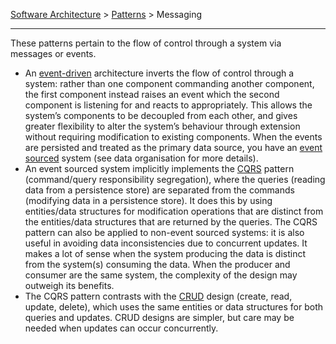 [Software Architecture](../..) > [Patterns](..) > Messaging

---

These patterns pertain to the flow of control through a system via messages or events.
- An [event-driven](event-driven) architecture inverts the flow of control through a system: rather than one component commanding another component, the first component instead raises an event which the second component is listening for and reacts to appropriately. This allows the system’s components to be decoupled from each other, and gives greater flexibility to alter the system’s behaviour through extension without requiring modification to existing components. When the events are persisted and treated as the primary data source, you have an [event sourced](event-sourcing) system (see data organisation for more details).
- An event sourced system implicitly implements the [CQRS](cqrs) pattern (command/query responsibility segregation), where the queries (reading data from a persistence store) are separated from the commands (modifying data in a persistence store). It does this by using entities/data structures for modification operations that are distinct from the entities/data structures that are returned by the queries. The CQRS pattern can also be applied to non-event sourced systems: it is also useful in avoiding data inconsistencies due to concurrent updates. It makes a lot of sense when the system producing the data is distinct from the system(s) consuming the data. When the producer and consumer are the same system, the complexity of the design may outweigh its benefits.
- The CQRS pattern contrasts with the [CRUD](crud) design (create, read, update, delete), which uses the same entities or data structures for both queries and updates. CRUD designs are simpler, but care may be needed when updates can occur concurrently.
